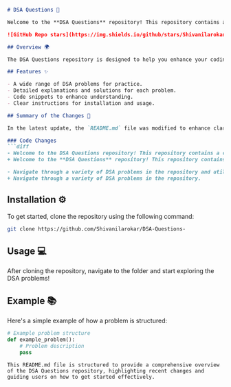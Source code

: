 ```markdown
# DSA Questions 🤖

Welcome to the **DSA Questions** repository! This repository contains a collection of Data Structures and Algorithms (DSA) problems for practice and learning.

![GitHub Repo stars](https://img.shields.io/github/stars/Shivanilarokar/DSA-Questions-?style=social) ![GitHub issues](https://img.shields.io/github/issues/Shivanilarokar/DSA-Questions-) ![GitHub forks](https://img.shields.io/github/forks/Shivanilarokar/DSA-Questions-?style=social)

## Overview 🌍

The DSA Questions repository is designed to help you enhance your coding skills through a variety of DSA challenges. Each problem is accompanied by detailed explanations and code snippets to facilitate better understanding.

## Features ✨

- A wide range of DSA problems for practice.
- Detailed explanations and solutions for each problem.
- Code snippets to enhance understanding.
- Clear instructions for installation and usage.

## Summary of the Changes 🚀

In the latest update, the `README.md` file was modified to enhance clarity and structure. Here are the key changes:

### Code Changes
```diff
- Welcome to the DSA Questions repository! This repository contains a collection of data structures and algorithms (DSA) problems designed to help you enhance your coding skills.
+ Welcome to the **DSA Questions** repository! This repository contains a collection of Data Structures and Algorithms (DSA) problems for practice and learning.

- Navigate through a variety of DSA problems in the repository and utilize the code snippets provided.
+ Navigate through a variety of DSA problems in the repository.
```

## Installation ⚙️

To get started, clone the repository using the following command:

```bash
git clone https://github.com/Shivanilarokar/DSA-Questions-
```

## Usage 💻

After cloning the repository, navigate to the folder and start exploring the DSA problems!

## Example 📚

Here's a simple example of how a problem is structured:

```python
# Example problem structure
def example_problem():
    # Problem description
    pass
```
```
This README.md file is structured to provide a comprehensive overview of the DSA Questions repository, highlighting recent changes and guiding users on how to get started effectively.